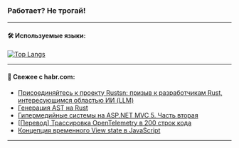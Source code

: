### Работает? Не трогай!

---
<!--
#### 🛠️ Technical stack:

![Java](https://img.shields.io/badge/Java-informational?logo=Oracle&style=flat&logoColor=white&color=FF4500)
![Kotlin](https://img.shields.io/badge/Kotlin-informational?logo=Kotlin&style=flat&logoColor=white&color=774D97)
![TS](https://img.shields.io/badge/TypeScript-informational?logo=typeScript&style=flat&logoColor=black&color=017acc)
![Python](https://img.shields.io/badge/Python-informational?logo=Python&style=flat&logoColor=black&color=ffdd54) <br>
![Spring](https://img.shields.io/badge/Spring-informational?logo=Spring&style=flat&logoColor=white&color=6DB33F) 
![SpringBoot](https://img.shields.io/badge/SpringBoot-informational?logo=SpringBoot&style=flat&logoColor=white&color=6DB33F)
![Nest](https://img.shields.io/badge/NestJS-informational?logo=NestJS&style=flat&logoColor=white&color=E0234E) 
![NodeJS](https://img.shields.io/badge/NodeJS-informational?logo=node.js&style=flat&logoColor=white&color=70A760)<br>
![PostgreSQL](https://img.shields.io/badge/PostgreSQL-informational?logo=PostgreSQL&style=flat&logoColor=white&color=DAA520)
![MongoDB](https://img.shields.io/badge/MongoDB-informational?logo=MongoDB&style=flat&logoColor=white&color=870000)
![Apache](https://img.shields.io/badge/Apache-informational?logo=apache&style=flat&logoColor=white&color=f74e28)

___ 
-->

#### 🛠️ Используемые языки:

[![Top Langs](https://github-readme-stats-u2qms2cxw-advtsettinggmailcoms-projects.vercel.app/api/top-langs/?username=zloylis&langs_count=10&hide_title=true&title_color=e6edf3&size_weight=0.5&count_weight=0.5&layout=compact&hide_progress=true&hide_border=true&theme=dracula)](https://github.com/zloylis)

<!---


####  :octocat:&nbsp;&nbsp; Статистика:

![GitHub stats](https://github-readme-stats-u2qms2cxw-advtsettinggmailcoms-projects.vercel.app/api?username=zloylis&show_icons=true&hide_border=true&theme=dracula&title_color=e6edf3&include_all_commits=true&count_private=true&hide_rank=false&hide_title=true&rank_icon=github)
-->
---

#### 💬 Свежее с habr.com:

<!-- BLOG-POST-LIST:START -->
- [Присоединяйтесь к проекту Rustsn: призыв к разработчикам Rust, интересующимся областью ИИ &lpar;LLM&rpar;](https://habr.com/ru/articles/844976/?utm_source=habrahabr&utm_medium=rss&utm_campaign=844976)
- [Генерация AST на Rust](https://habr.com/ru/companies/otus/articles/844120/?utm_source=habrahabr&utm_medium=rss&utm_campaign=844120)
- [Гипермедийные системы на ASP.NET MVC 5. Часть вторая](https://habr.com/ru/articles/844964/?utm_source=habrahabr&utm_medium=rss&utm_campaign=844964)
- [[Перевод] Трассировка OpenTelemetry в 200 строк кода](https://habr.com/ru/companies/beget/articles/844956/?utm_source=habrahabr&utm_medium=rss&utm_campaign=844956)
- [Концепция временного View state в JavaScript](https://habr.com/ru/articles/844494/?utm_source=habrahabr&utm_medium=rss&utm_campaign=844494)
<!-- BLOG-POST-LIST:END -->

---
